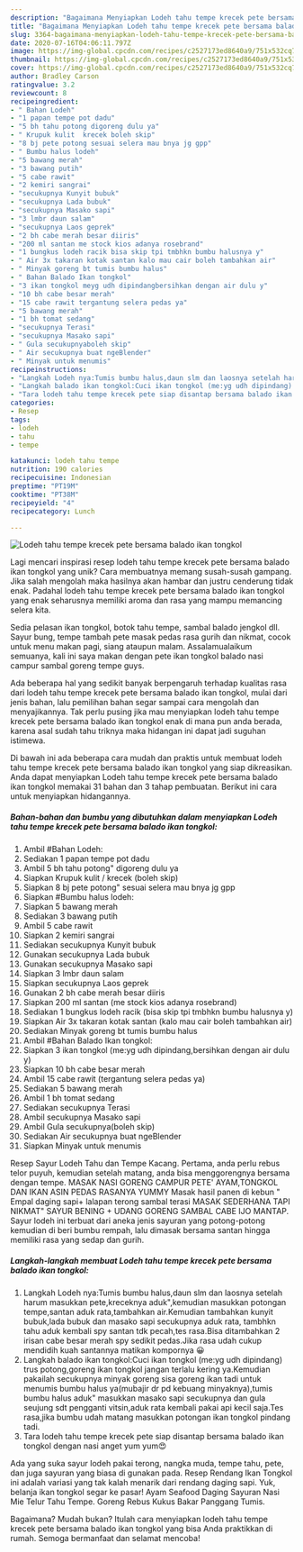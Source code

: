 ```yaml
---
description: "Bagaimana Menyiapkan Lodeh tahu tempe krecek pete bersama balado ikan tongkol Anti Gagal"
title: "Bagaimana Menyiapkan Lodeh tahu tempe krecek pete bersama balado ikan tongkol Anti Gagal"
slug: 3364-bagaimana-menyiapkan-lodeh-tahu-tempe-krecek-pete-bersama-balado-ikan-tongkol-anti-gagal
date: 2020-07-16T04:06:11.797Z
image: https://img-global.cpcdn.com/recipes/c2527173ed8640a9/751x532cq70/lodeh-tahu-tempe-krecek-pete-bersama-balado-ikan-tongkol-foto-resep-utama.jpg
thumbnail: https://img-global.cpcdn.com/recipes/c2527173ed8640a9/751x532cq70/lodeh-tahu-tempe-krecek-pete-bersama-balado-ikan-tongkol-foto-resep-utama.jpg
cover: https://img-global.cpcdn.com/recipes/c2527173ed8640a9/751x532cq70/lodeh-tahu-tempe-krecek-pete-bersama-balado-ikan-tongkol-foto-resep-utama.jpg
author: Bradley Carson
ratingvalue: 3.2
reviewcount: 8
recipeingredient:
- " Bahan Lodeh"
- "1 papan tempe pot dadu"
- "5 bh tahu potong digoreng dulu ya"
- " Krupuk kulit  krecek boleh skip"
- "8 bj pete potong sesuai selera mau bnya jg gpp"
- " Bumbu halus lodeh"
- "5 bawang merah"
- "3 bawang putih"
- "5 cabe rawit"
- "2 kemiri sangrai"
- "secukupnya Kunyit bubuk"
- "secukupnya Lada bubuk"
- "secukupnya Masako sapi"
- "3 lmbr daun salam"
- "secukupnya Laos geprek"
- "2 bh cabe merah besar diiris"
- "200 ml santan me stock kios adanya rosebrand"
- "1 bungkus lodeh racik bisa skip tpi tmbhkn bumbu halusnya y"
- " Air 3x takaran kotak santan kalo mau cair boleh tambahkan air"
- " Minyak goreng bt tumis bumbu halus"
- " Bahan Balado Ikan tongkol"
- "3 ikan tongkol meyg udh dipindangbersihkan dengan air dulu y"
- "10 bh cabe besar merah"
- "15 cabe rawit tergantung selera pedas ya"
- "5 bawang merah"
- "1 bh tomat sedang"
- "secukupnya Terasi"
- "secukupnya Masako sapi"
- " Gula secukupnyaboleh skip"
- " Air secukupnya buat ngeBlender"
- " Minyak untuk menumis"
recipeinstructions:
- "Langkah Lodeh nya:Tumis bumbu halus,daun slm dan laosnya setelah harum masukkan pete,kreceknya aduk&#34;,kemudian masukkan potongan tempe,santan aduk rata,tambahkan air.Kemudian tambahkan kunyit bubuk,lada bubuk dan masako sapi secukupnya aduk rata, tambhkn tahu aduk kembali spy santan tdk pecah,tes rasa.Bisa ditambahkan 2 irisan cabe besar merah spy sedikit pedas.Jika rasa udah cukup mendidih kuah santannya matikan kompornya 😀"
- "Langkah balado ikan tongkol:Cuci ikan tongkol (me:yg udh dipindang) trus potong,goreng ikan tongkol jangan terlalu kering ya.Kemudian pakailah secukupnya minyak goreng sisa goreng ikan tadi untuk menumis bumbu halus ya(mubajir dr pd kebuang minyaknya),tumis bumbu halus aduk&#34; masukkan masako sapi secukupnya dan gula seujung sdt pengganti vitsin,aduk rata kembali pakai api kecil saja.Tes rasa,jika bumbu udah matang masukkan potongan ikan tongkol pindang tadi."
- "Tara lodeh tahu tempe krecek pete siap disantap bersama balado ikan tongkol dengan nasi anget yum yum😍"
categories:
- Resep
tags:
- lodeh
- tahu
- tempe

katakunci: lodeh tahu tempe 
nutrition: 190 calories
recipecuisine: Indonesian
preptime: "PT19M"
cooktime: "PT38M"
recipeyield: "4"
recipecategory: Lunch

---
```



![Lodeh tahu tempe krecek pete bersama balado ikan tongkol](https://img-global.cpcdn.com/recipes/c2527173ed8640a9/751x532cq70/lodeh-tahu-tempe-krecek-pete-bersama-balado-ikan-tongkol-foto-resep-utama.jpg)

Lagi mencari inspirasi resep lodeh tahu tempe krecek pete bersama balado ikan tongkol yang unik? Cara membuatnya memang susah-susah gampang. Jika salah mengolah maka hasilnya akan hambar dan justru cenderung tidak enak. Padahal lodeh tahu tempe krecek pete bersama balado ikan tongkol yang enak seharusnya memiliki aroma dan rasa yang mampu memancing selera kita.

Sedia pelasan ikan tongkol, botok tahu tempe, sambal balado jengkol dll. Sayur bung, tempe tambah pete masak pedas rasa gurih dan nikmat, cocok untuk menu makan pagi, siang ataupun malam. Assalamualaikum semuanya, kali ini saya makan dengan pete ikan tongkol balado nasi campur sambal goreng tempe guys.

Ada beberapa hal yang sedikit banyak berpengaruh terhadap kualitas rasa dari lodeh tahu tempe krecek pete bersama balado ikan tongkol, mulai dari jenis bahan, lalu pemilihan bahan segar sampai cara mengolah dan menyajikannya. Tak perlu pusing jika mau menyiapkan lodeh tahu tempe krecek pete bersama balado ikan tongkol enak di mana pun anda berada, karena asal sudah tahu triknya maka hidangan ini dapat jadi suguhan istimewa.


Di bawah ini ada beberapa cara mudah dan praktis untuk membuat lodeh tahu tempe krecek pete bersama balado ikan tongkol yang siap dikreasikan. Anda dapat menyiapkan Lodeh tahu tempe krecek pete bersama balado ikan tongkol memakai 31 bahan dan 3 tahap pembuatan. Berikut ini cara untuk menyiapkan hidangannya.

<!--inarticleads1-->

##### Bahan-bahan dan bumbu yang dibutuhkan dalam menyiapkan Lodeh tahu tempe krecek pete bersama balado ikan tongkol:

1. Ambil  #Bahan Lodeh:
1. Sediakan 1 papan tempe pot dadu
1. Ambil 5 bh tahu potong&#34; digoreng dulu ya
1. Siapkan  Krupuk kulit / krecek (boleh skip)
1. Siapkan 8 bj pete potong&#34; sesuai selera mau bnya jg gpp
1. Siapkan  #Bumbu halus lodeh:
1. Siapkan 5 bawang merah
1. Sediakan 3 bawang putih
1. Ambil 5 cabe rawit
1. Siapkan 2 kemiri sangrai
1. Sediakan secukupnya Kunyit bubuk
1. Gunakan secukupnya Lada bubuk
1. Gunakan secukupnya Masako sapi
1. Siapkan 3 lmbr daun salam
1. Siapkan secukupnya Laos geprek
1. Gunakan 2 bh cabe merah besar diiris
1. Siapkan 200 ml santan (me stock kios adanya rosebrand)
1. Sediakan 1 bungkus lodeh racik (bisa skip tpi tmbhkn bumbu halusnya y)
1. Siapkan  Air 3x takaran kotak santan (kalo mau cair boleh tambahkan air)
1. Sediakan  Minyak goreng bt tumis bumbu halus
1. Ambil  #Bahan Balado Ikan tongkol:
1. Siapkan 3 ikan tongkol (me:yg udh dipindang,bersihkan dengan air dulu y)
1. Siapkan 10 bh cabe besar merah
1. Ambil 15 cabe rawit (tergantung selera pedas ya)
1. Sediakan 5 bawang merah
1. Ambil 1 bh tomat sedang
1. Sediakan secukupnya Terasi
1. Ambil secukupnya Masako sapi
1. Ambil  Gula secukupnya(boleh skip)
1. Sediakan  Air secukupnya buat ngeBlender
1. Siapkan  Minyak untuk menumis


Resep Sayur Lodeh Tahu dan Tempe Kacang. Pertama, anda perlu rebus telor puyuh, kemudian setelah matang, anda bisa menggorengnya bersama dengan tempe. MASAK NASI GORENG CAMPUR PETE&#39; AYAM,TONGKOL DAN IKAN ASIN PEDAS RASANYA YUMMY Masak hasil panen di kebun &#34; Empal daging sapi+ lalapan terong sambal terasi MASAK SEDERHANA TAPI NIKMAT&#34; SAYUR BENING + UDANG GORENG SAMBAL CABE IJO MANTAP. Sayur lodeh ini terbuat dari aneka jenis sayuran yang potong-potong kemudian di beri bumbu rempah, lalu dimasak bersama santan hingga memiliki rasa yang sedap dan gurih. 

<!--inarticleads2-->

##### Langkah-langkah membuat Lodeh tahu tempe krecek pete bersama balado ikan tongkol:

1. Langkah Lodeh nya:Tumis bumbu halus,daun slm dan laosnya setelah harum masukkan pete,kreceknya aduk&#34;,kemudian masukkan potongan tempe,santan aduk rata,tambahkan air.Kemudian tambahkan kunyit bubuk,lada bubuk dan masako sapi secukupnya aduk rata, tambhkn tahu aduk kembali spy santan tdk pecah,tes rasa.Bisa ditambahkan 2 irisan cabe besar merah spy sedikit pedas.Jika rasa udah cukup mendidih kuah santannya matikan kompornya 😀
1. Langkah balado ikan tongkol:Cuci ikan tongkol (me:yg udh dipindang) trus potong,goreng ikan tongkol jangan terlalu kering ya.Kemudian pakailah secukupnya minyak goreng sisa goreng ikan tadi untuk menumis bumbu halus ya(mubajir dr pd kebuang minyaknya),tumis bumbu halus aduk&#34; masukkan masako sapi secukupnya dan gula seujung sdt pengganti vitsin,aduk rata kembali pakai api kecil saja.Tes rasa,jika bumbu udah matang masukkan potongan ikan tongkol pindang tadi.
1. Tara lodeh tahu tempe krecek pete siap disantap bersama balado ikan tongkol dengan nasi anget yum yum😍


Ada yang suka sayur lodeh pakai terong, nangka muda, tempe tahu, pete, dan juga sayuran yang biasa di gunakan pada. Resep Rendang Ikan Tongkol ini adalah variasi yang tak kalah menarik dari rendang daging sapi. Yuk, belanja ikan tongkol segar ke pasar! Ayam Seafood Daging Sayuran Nasi Mie Telur Tahu Tempe. Goreng Rebus Kukus Bakar Panggang Tumis. 

Bagaimana? Mudah bukan? Itulah cara menyiapkan lodeh tahu tempe krecek pete bersama balado ikan tongkol yang bisa Anda praktikkan di rumah. Semoga bermanfaat dan selamat mencoba!
